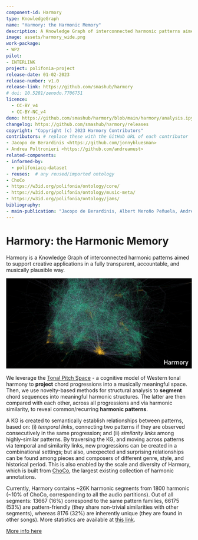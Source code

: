 ```yaml
---
component-id: Harmory
type: KnowledgeGraph
name: "Harmory: the Harmonic Memory"
description: A Knowledge Graph of interconnected harmonic patterns aimed to support computationally creative applications.
image: assets/harmory_wide.png
work-package:
- WP2
pilot:
- INTERLINK
project: polifonia-project
release-date: 01-02-2023
release-number: v1.0
release-link: https://github.com/smashub/harmory
# doi: 10.5281/zenodo.7706751
licence:
  - CC-BY_v4
  - CC-BY-NC_v4
demo: https://github.com/smashub/harmory/blob/main/harmory/analysis.ipynb
changelog: https://github.com/smashub/harmory/releases
copyright: "Copyright (c) 2023 Harmory Contributors"
contributors: # replace these with the GitHub URL of each contributor
- Jacopo de Berardinis <https://github.com/jonnybluesman>
- Andrea Poltronieri <https://github.com/andreamust>
related-components:
- informed-by:
  - polifoniacq-dataset
- reuses:  # any reused/imported ontology
- ChoCo
- https://w3id.org/polifonia/ontology/core/
- https://w3id.org/polifonia/ontology/music-meta/
- https://w3id.org/polifonia/ontology/jams/
bibliography:
- main-publication: "Jacopo de Berardinis, Albert Meroño Peñuela, Andrea Poltronieri, and Valentina Presutti. The Harmonic Memory: a Knowledge Graph of harmonic patterns as a trustworthy framework for computational creativity. In Proceedings of the ACM Web Conference 2023 (pp. 3873-3882)."
---
```


# Harmory: the Harmonic Memory

Harmory is a Knowledge Graph of interconnected harmonic patterns aimed to support creative applications in a fully transparent, accountable, and musically plausible way.

![Harmory](assets/harmory_wide.png)

We leverage the [Tonal Pitch Space](https://www.jstor.org/stable/40285402) - a cognitive model of Western tonal harmony to **project** chord progressions into a musically meaningful space. Then, we use novelty-based methods for structural analysis to **segment** chord sequences into meaningful harmonic structures. The latter are then compared with each other, across all progressions and via harmonic similarity, to reveal common/recurring **harmonic patterns**.

A KG is created to semantically establish relationships between patterns, based on: (i) *temporal links*, connecting two patterns if they are observed consecutively in the same progression; and (ii) *similarity links* among highly-similar patterns. By traversing the KG, and moving across patterns via temporal and similarity links, new progressions can be created in a combinational settings; but also, unexpected and surprising relationships can be found among pieces and composers of different genre, style, and historical period. This is also enabled by the scale and diversity of Harmory, which is built from [ChoCo](https://github.com/smashub/choco), the largest existing collection of harmonic annotations.

Currently, Harmory contains ~26K harmonic segments from 1800 harmonic (~10% of ChoCo, corresponding to all the audio partitions). Out of all segments: 13667 (16%) correspond to the same pattern families, 66175 (53%) are pattern-friendly (they share non-trivial similarities with other segments), whereas 8176 (32%) are inherently unique (they are found in other songs). More statistics are available at [this link](https://github.com/smashub/harmory/blob/main/harmory/analysis.ipynb).

[More info here](https://github.com/smashub/harmory)
